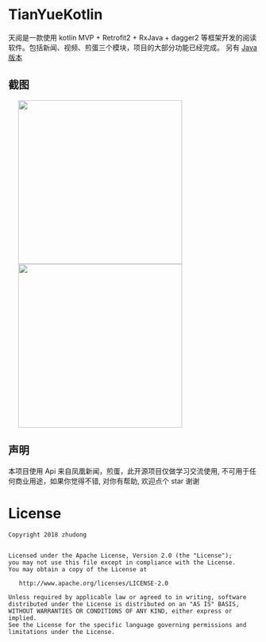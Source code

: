 # TianYueKotlin

天阅是一款使用 kotlin MVP + Retrofit2 + RxJava + dagger2 等框架开发的阅读软件。包括新闻、视频、煎蛋三个模块，项目的大部分功能已经完成。
另有 [Java版本](https://github.com/ZDfordream/TianYue)

## 截图

<img src="screenshots/news.gif" width="330" hspace="20" />

<img src="screenshots/jd.gif" width="330"  hspace="20">


## 声明
本项目使用 Api 来自凤凰新闻，煎蛋，此开源项目仅做学习交流使用, 不可用于任何商业用途，如果你觉得不错, 对你有帮助, 欢迎点个 star 谢谢

License
=======

    Copyright 2018 zhudong


    Licensed under the Apache License, Version 2.0 (the "License");
    you may not use this file except in compliance with the License.
    You may obtain a copy of the License at

       http://www.apache.org/licenses/LICENSE-2.0

    Unless required by applicable law or agreed to in writing, software
    distributed under the License is distributed on an "AS IS" BASIS,
    WITHOUT WARRANTIES OR CONDITIONS OF ANY KIND, either express or implied.
    See the License for the specific language governing permissions and
    limitations under the License.
